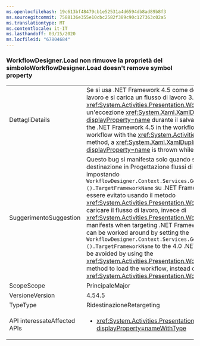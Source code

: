 ```yaml
---
ms.openlocfilehash: 19c613bf48479cb1e52531a4d6594db8ad89b8f3
ms.sourcegitcommit: 7588136e355e10cbc2582f389c90c127363c02a5
ms.translationtype: MT
ms.contentlocale: it-IT
ms.lasthandoff: 03/15/2020
ms.locfileid: "67804684"
---
```

### <a name="workflowdesignerload-doesnt-remove-symbol-property"></a><span data-ttu-id="a6dc8-101">WorkflowDesigner.Load non rimuove la proprietà del simbolo</span><span class="sxs-lookup"><span data-stu-id="a6dc8-101">WorkflowDesigner.Load doesn't remove symbol property</span></span>

|   |   |
|---|---|
|<span data-ttu-id="a6dc8-102">Dettagli</span><span class="sxs-lookup"><span data-stu-id="a6dc8-102">Details</span></span>|<span data-ttu-id="a6dc8-103">Se si usa .NET Framework 4.5 come destinazione in Progettazione flussi di lavoro e si carica un flusso di lavoro 3.5 riallocato con il metodo <xref:System.Activities.Presentation.WorkflowDesigner.Load>, viene generata un'eccezione <xref:System.Xaml.XamlDuplicateMemberException?displayProperty=name> durante il salvataggio del flusso di lavoro.</span><span class="sxs-lookup"><span data-stu-id="a6dc8-103">When targeting the .NET Framework 4.5 in the workflow designer, and loading a re-hosted 3.5 workflow with the <xref:System.Activities.Presentation.WorkflowDesigner.Load> method, a <xref:System.Xaml.XamlDuplicateMemberException?displayProperty=name> is thrown while saving the workflow.</span></span>|
|<span data-ttu-id="a6dc8-104">Suggerimento</span><span class="sxs-lookup"><span data-stu-id="a6dc8-104">Suggestion</span></span>|<span data-ttu-id="a6dc8-105">Questo bug si manifesta solo quando si seleziona .NET Framework 4.5 come destinazione in Progettazione flussi di lavoro, quindi è possibile evitarlo impostando <code>WorkflowDesigner.Context.Services.GetService&lt;DesignerConfigurationService&gt;().TargetFrameworkName</code> su .NET Framework 4.0. In alternativa il problema può essere evitato usando il metodo <xref:System.Activities.Presentation.WorkflowDesigner.Load(System.String)> per caricare il flusso di lavoro, invece di <xref:System.Activities.Presentation.WorkflowDesigner.Load>.</span><span class="sxs-lookup"><span data-stu-id="a6dc8-105">This bug only manifests when targeting .NET Framework 4.5 in the workflow designer, so it can be worked around by setting the <code>WorkflowDesigner.Context.Services.GetService&lt;DesignerConfigurationService&gt;().TargetFrameworkName</code> to the 4.0 .NET Framework.Alternatively, the issue may be avoided by using the <xref:System.Activities.Presentation.WorkflowDesigner.Load(System.String)> method to load the workflow, instead of <xref:System.Activities.Presentation.WorkflowDesigner.Load>.</span></span>|
|<span data-ttu-id="a6dc8-106">Scope</span><span class="sxs-lookup"><span data-stu-id="a6dc8-106">Scope</span></span>|<span data-ttu-id="a6dc8-107">Principale</span><span class="sxs-lookup"><span data-stu-id="a6dc8-107">Major</span></span>|
|<span data-ttu-id="a6dc8-108">Versione</span><span class="sxs-lookup"><span data-stu-id="a6dc8-108">Version</span></span>|<span data-ttu-id="a6dc8-109">4.5</span><span class="sxs-lookup"><span data-stu-id="a6dc8-109">4.5</span></span>|
|<span data-ttu-id="a6dc8-110">Type</span><span class="sxs-lookup"><span data-stu-id="a6dc8-110">Type</span></span>|<span data-ttu-id="a6dc8-111">Ridestinazione</span><span class="sxs-lookup"><span data-stu-id="a6dc8-111">Retargeting</span></span>|
|<span data-ttu-id="a6dc8-112">API interessate</span><span class="sxs-lookup"><span data-stu-id="a6dc8-112">Affected APIs</span></span>|<ul><li><xref:System.Activities.Presentation.WorkflowDesigner.Load?displayProperty=nameWithType></li></ul>|
